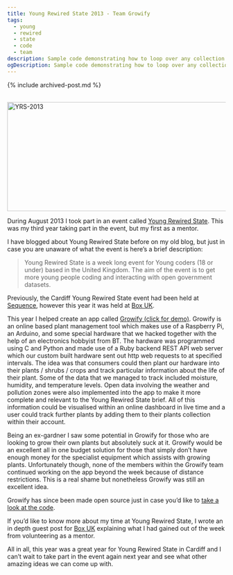 ```yaml
---
title: Young Rewired State 2013 - Team Growify
tags:
  - young
  - rewired
  - state
  - code
  - team
description: Sample code demonstrating how to loop over any collection type in Jekyll
ogDescription: Sample code demonstrating how to loop over any collection type in Jekyll
---
```


{% include archived-post.md %}

<div class="entry-content">
		<div class="getsocial gs-inline-group"></div>
<p><br><a href="http://localhost:81/wordpress/wp-content/uploads/2014/01/YRS-2013.jpg"><img src="http://localhost:81/wordpress/wp-content/uploads/2014/01/YRS-2013.jpg" alt="YRS-2013" width="559" height="252" class="alignnone size-full wp-image-74"></a></p>
<p>During August 2013 I took part in an event called <a href="https://youngrewiredstate.org/">Young Rewired State</a>. This was my third year taking part in the event, but my first as a mentor.</p>

<!--more-->

<p>I have blogged about Young Rewired State before on my old blog, but just in case you are unaware of what the event is here’s a brief description:</p>
<blockquote><p>Young Rewired State is a week long event for Young coders (18 or under) based in the United Kingdom. The aim of the event is to get more young people coding and  interacting with open government datasets.</p></blockquote>
<p>Previously, the Cardiff Young Rewired State event had been held at <a href="http://www.sequence.co.uk/">Sequence</a>, however this year it was held at <a href="http://www.boxuk.com/">Box UK</a>.</p>
<p>This year I helped create an app called <a href="http://growify.herokuapp.com/users/sign_in">Growify (click for demo)</a>. Growify is an online based plant management tool which makes use of a Raspberry Pi, an Arduino, and some special hardware that we hacked together with the help of an electronics hobbyist from BT. The hardware was programmed using C and Python and made use of a Ruby backend REST API web server which our custom built hardware sent out http web requests to at specified intervals. The idea was that consumers could then plant our hardware into their plants / shrubs / crops and track particular information about the life of their plant. Some of the data that we managed to track included moisture, humidity, and temperature levels. Open data involving the weather and pollution zones were also implemented into the app to make it more complete and relevant to the Young Rewired State brief. All of this information could be visualised within an online dashboard in live time and a user could track further plants by adding them to their plants collection within their account. </p>
<p>Being an ex-gardner I saw some potential in Growify for those who are looking to grow their own plants but absolutely suck at it. Growify would be an excellent all in one budget solution for those that simply don’t have enough money for the specialist equipment which assists with growing plants. Unfortunately though, none of the members within the Growify team continued working on the app beyond the week because of distance restrictions. This is a real shame but nonetheless Growify was still an excellent idea. </p>
<p>Growify has since been made open source just in case you’d like to <a href="https://github.com/boxuk/growify">take a look at the code</a>. </p>
<p>If you’d like to know more about my time at Young Rewired State, I wrote an in depth guest post for <a href="http://www.boxuk.com/blog/young-rewired-state-2013-mentors-perspective/">Box UK</a> explaining what I had gained out of the week from volunteering as a mentor.</p>
<p>All in all, this year was a great year for Young Rewired State in Cardiff and I can’t wait to take part in the event again next year and see what other amazing ideas we can come up with.</p>
			</div>